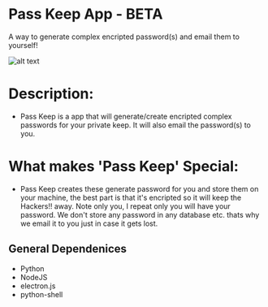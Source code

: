 # Pass Keep App - BETA
A way to generate complex encripted password(s) and email them to yourself!




![alt text](https://cmj-co.s3.amazonaws.com/pass-keep-screenshot.png)




# Description:
- Pass Keep is a app that will generate/create encripted complex passwords for your private keep. It will also email 
the password(s) to you.

# What makes 'Pass Keep' Special:
- Pass Keep creates these generate password for you and store them on your machine, the best part is that it's encripted
so it will keep the Hackers!! away. Note only you, I repeat only you will have your password. We don't store any password
in any database etc. thats why we email it to you just in case it gets lost.

## General Dependenices
  * Python
  * NodeJS
  * electron.js
  * python-shell
 


